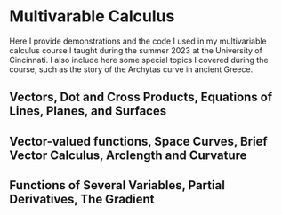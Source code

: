 # Multivarable Calculus
Here I provide demonstrations and the code I used in my multivariable calculus course I taught during the summer 2023 at the University of Cincinnati.
I also include here some special topics I covered during the course, such as the story of the Archytas curve in ancient Greece.

## Vectors, Dot and Cross Products, Equations of Lines, Planes, and Surfaces

## Vector-valued functions, Space Curves, Brief Vector Calculus, Arclength and Curvature

## Functions of Several Variables, Partial Derivatives, The Gradient
